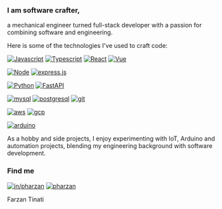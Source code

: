 ### I am software crafter, 
a mechanical engineer turned full-stack developer with a passion for combining software and engineering.


Here is some of the technologies I've used to craft code:

[![Javascript][javascript]][javascript-url] [![Typescript][typescript]][typescript-url] [![React][React.js]][React-url] [![Vue][Vue.js]][Vue-url] 

[![Node][Node.js]][Node-url] [![express.js][express.js]][express.js-url] 

[![Python][python]][python-url] [![FastAPI][FastAPI]][FastAPI-url] 

[![mysql][mysql]][mysql-url] [![postgresql][postgresql]][postgresql-url] [![git][git]][git-url]

[![aws][aws]][aws-url] [![gcp][gcp]][gcp-url] 

[![arduino][arduino]][arduino-url]

As a hobby and side projects, I enjoy experimenting with IoT, Arduino and automation projects, blending my engineering background with software development.

### Find me

[![in/pharzan][linkedin]][linkedin-url]
[![pharzan][twitter]][twitter-url]

Farzan Tinati

[React.js]: https://img.shields.io/badge/React-20232A?style=for-the-badge&logo=react&logoColor=61DAFB
[React-url]: https://reactjs.org/
[Vue.js]: https://img.shields.io/badge/Vue.js-35495E?style=for-the-badge&logo=vuedotjs&logoColor=4FC08D
[Vue-url]: https://vuejs.org/
[Node.js]: https://img.shields.io/badge/Node.js-339933?style=for-the-badge&logo=nodedotjs&logoColor=white
[Node-url]: https://nodejs.org/en
[FastAPI]: https://img.shields.io/badge/fastapi-109989?style=for-the-badge&logo=FASTAPI&logoColor=white
[FastAPI-url]: https://fastapi.tiangolo.com/lo/
[javascript]: https://img.shields.io/badge/JavaScript-323330?style=for-the-badge&logo=javascript&logoColor=F7DF1E
[javascript-url]: https://www.ecma-international.org/publications-and-standards/standards/ecma-262/
[python]: https://img.shields.io/badge/Python-FFD43B?style=for-the-badge&logo=python&logoColor=blue
[python-url]: https://www.python.org/
[express.js]: https://img.shields.io/badge/Express.js-000000?style=for-the-badge&logo=express&logoColor=white
[express.js-url]: https://expressjs.com/
[typescript]: https://img.shields.io/badge/TypeScript-007ACC?style=for-the-badge&logo=typescript&logoColor=white
[typescript-url]: https://www.typescriptlang.org/
[arduino]: https://img.shields.io/badge/Arduino_IDE-00979D?style=for-the-badge&logo=arduino&logoColor=white
[arduino-url]: https://www.arduino.cc/
[postgresql]: https://img.shields.io/badge/postgresql-4169e1?style=for-the-badge&logo=postgresql&logoColor=white
[postgresql-url]: https://www.postgresql.org/ 
[gcp]:https://img.shields.io/badge/Google_Cloud-4285F4?style=for-the-badge&logo=google-cloud&logoColor=white
[gcp-url]: https://cloud.google.com/

[aws]: https://img.shields.io/badge/Amazon_AWS-FF9900?style=for-the-badge&logo=amazonaws&logoColor=white
[aws-url]:https://aws.amazon.com/console/
[mysql]:https://img.shields.io/badge/mysql-%2300f.svg?style=for-the-badge&logo=mysql&logoColor=white
[mysql-url]:https://dev.mysql.com
[git]: https://img.shields.io/badge/Git-F05032.svg?style=for-the-badge&logo=Git&logoColor=white
[git-url]:https://git-scm.com/

[linkedin-url]: https://www.linkedin.com/in/pharzan/
[linkedin]: https://img.shields.io/badge/LinkedIn-0A66C2.svg?style=for-the-badge&logo=LinkedIn&logoColor=white
[twitter-url]: https://www.twitter.com/pharzan/
[twitter]: https://img.shields.io/badge/Twitter-1DA1F2.svg?style=for-the-badge&logo=Twitter&logoColor=white



